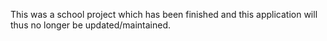 This was a school project which has been finished and this application will thus no longer be updated/maintained.